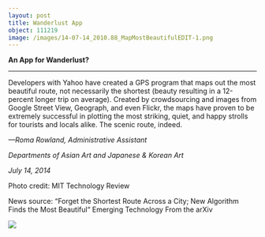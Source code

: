 ```yaml
---
layout: post
title: Wanderlust App
object: 111219
image: /images/14-07-14_2010.88_MapMostBeautifulEDIT-1.png
---
```

**An App for Wanderlust?**

****

Developers with Yahoo have created a GPS program that maps out the most beautiful route, not necessarily the shortest (beauty resulting in a 12-percent longer trip on average). Created by crowdsourcing and images from Google Street View, Geograph, and even Flickr, the maps have proven to be extremely successful in plotting the most striking, quiet, and happy strolls for tourists and locals alike. The scenic route, indeed.

*—Roma Rowland, Administrative Assistant*

*Departments of Asian Art and Japanese & Korean Art*

*July 14, 2014*

Photo credit: MIT Technology Review

News source: “Forget the Shortest Route Across a City; New Algorithm Finds the Most Beautiful“ Emerging Technology From the arXiv

![]({{siteurl.base}}/images/14-07-14_2010.88_MapMostBeautifulEDIT-1.png)
